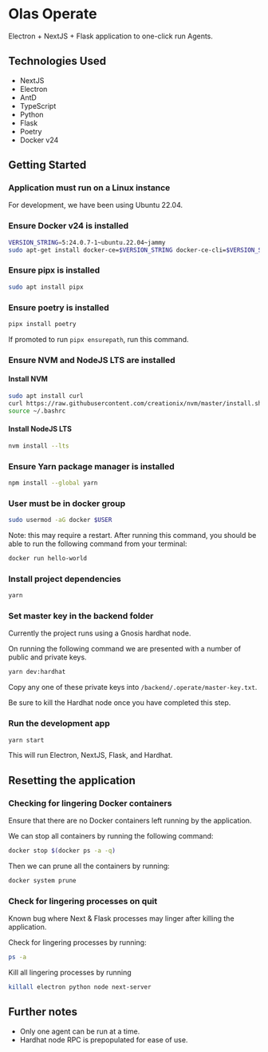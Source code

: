 # Olas Operate
Electron + NextJS + Flask application to one-click run Agents.

## Technologies Used
- NextJS
- Electron
- AntD
- TypeScript
- Python
- Flask
- Poetry
- Docker v24


## Getting Started

### Application must run on a Linux instance
For development, we have been using Ubuntu 22.04.

### Ensure Docker v24 is installed

```bash
VERSION_STRING=5:24.0.7-1~ubuntu.22.04~jammy
sudo apt-get install docker-ce=$VERSION_STRING docker-ce-cli=$VERSION_STRING containerd.io docker-buildx-plugin docker-compose-plugin
```

### Ensure pipx is installed

```bash
sudo apt install pipx
```

### Ensure poetry is installed

```bash
pipx install poetry
```

If promoted to run `pipx ensurepath`, run this command.

### Ensure NVM and NodeJS LTS are installed

#### Install NVM
```bash
sudo apt install curl 
curl https://raw.githubusercontent.com/creationix/nvm/master/install.sh | bash 
source ~/.bashrc
```

#### Install NodeJS LTS
```bash
nvm install --lts
```

### Ensure Yarn package manager is installed

```bash 
npm install --global yarn
```

### User must be in docker group

```bash
sudo usermod -aG docker $USER
```

Note: this may require a restart. After running this command, you should be able to run the following command from your terminal: 

```bash
docker run hello-world
```

### Install project dependencies

```bash
yarn
```

### Set master key in the backend folder

Currently the project runs using a Gnosis hardhat node.

On running the following command we are presented with a number of public and private keys. 

```bash
yarn dev:hardhat
```

Copy any one of these private keys into `/backend/.operate/master-key.txt`.

Be sure to kill the Hardhat node once you have completed this step.

### Run the development app

```bash
yarn start
```

This will run Electron, NextJS, Flask, and Hardhat.

## Resetting the application

### Checking for lingering Docker containers

Ensure that there are no Docker containers left running by the application.

We can stop all containers by running the following command:
```bash
docker stop $(docker ps -a -q)
```

Then we can prune all the containers by running:
```bash
docker system prune
```

### Check for lingering processes on quit

Known bug where Next & Flask processes may linger after killing the application.

Check for lingering processes by running:
```bash
ps -a
```

Kill all lingering processes by running
```bash
killall electron python node next-server
``` 

## Further notes

- Only one agent can be run at a time.
- Hardhat node RPC is prepopulated for ease of use.